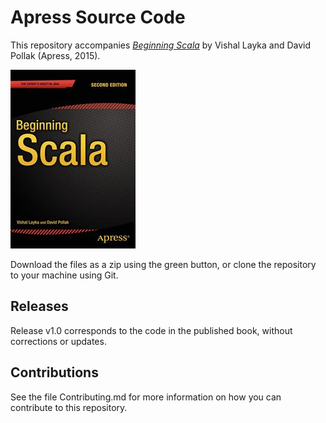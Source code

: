 # Apress Source Code

This repository accompanies [*Beginning Scala*](http://www.apress.com/9781484202333) by Vishal Layka and David Pollak (Apress, 2015).

![Cover image](9781484202333.jpg)

Download the files as a zip using the green button, or clone the repository to your machine using Git.

## Releases

Release v1.0 corresponds to the code in the published book, without corrections or updates.

## Contributions

See the file Contributing.md for more information on how you can contribute to this repository.
